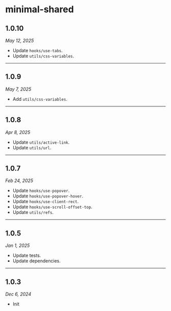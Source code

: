 # minimal-shared

## 1.0.10

_May 12, 2025_

- Update `hooks/use-tabs`.
- Update `utils/css-variables`.

---

## 1.0.9

_May 7, 2025_

- Add `utils/css-variables`.

---

## 1.0.8

_Apr 8, 2025_

- Update `utils/active-link`.
- Update `utils/url`.

---

## 1.0.7

_Feb 24, 2025_

- Update `hooks/use-popover`.
- Update `hooks/use-popover-hover`.
- Update `hooks/use-client-rect`.
- Update `hooks/use-scroll-offset-top`.
- Update `utils/refs`.

---

## 1.0.5

_Jan 1, 2025_

- Update tests.
- Update dependencies.

---

## 1.0.3

_Dec 6, 2024_

- Init
